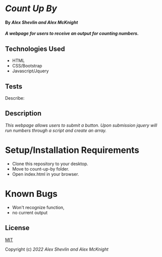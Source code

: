# _Count Up By_

#### By _**Alex Shevlin and Alex McKnight**_

#### _A webpage for users to receive an output for counting numbers._

## Technologies Used

* HTML
* CSS/Bootstrap
* Javascript/Jquery

## Tests

Describe: 


## Description

_This webpage allows users to submit a button. Upon submission jquery will run numbers through a script and create an array._

# Setup/Installation Requirements

* Clone this repository to your desktop.
* Move to count-up-by folder.
* Open index.html in your browser.

# Known Bugs

* Won't recognize function,
* no current output

## License

[MIT](/LICENSE)

Copyright (c) _2022_ _Alex Shevlin and Alex McKnight_